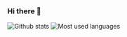### Hi there 👋

<!--
**elmoneto/elmoneto** is a ✨ _special_ ✨ repository because its `README.md` (this file) appears on your GitHub profile.

Here are some ideas to get you started:

- 🔭 I’m currently working on ...
- 🌱 I’m currently learning ...
- 👯 I’m looking to collaborate on ...
- 🤔 I’m looking for help with ...
- 💬 Ask me about ...
- 📫 How to reach me: ...
- 😄 Pronouns: ...
- ⚡ Fun fact: ...
-->

![Github stats](https://github-readme-stats-elmo-i5zbmn8bd-elmoneto.vercel.app/api?username=elmoneto&layout=compact&theme=merko&show_icons=true&count_private=true)
![Most used languages](https://github-readme-stats-elmo-i5zbmn8bd-elmoneto.vercel.app/api/top-langs/?username=elmoneto&layout=compact&theme=merko&hide=jupyter%20notebook,TeX)
